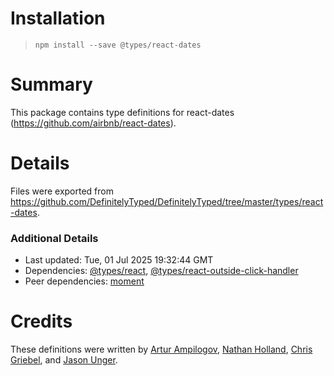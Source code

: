 # Installation
> `npm install --save @types/react-dates`

# Summary
This package contains type definitions for react-dates (https://github.com/airbnb/react-dates).

# Details
Files were exported from https://github.com/DefinitelyTyped/DefinitelyTyped/tree/master/types/react-dates.

### Additional Details
 * Last updated: Tue, 01 Jul 2025 19:32:44 GMT
 * Dependencies: [@types/react](https://npmjs.com/package/@types/react), [@types/react-outside-click-handler](https://npmjs.com/package/@types/react-outside-click-handler)
 * Peer dependencies: [moment](https://npmjs.com/package/moment)

# Credits
These definitions were written by [Artur Ampilogov](https://github.com/ArturAmpilogov), [Nathan Holland](https://github.com/NathanNZ), [Chris Griebel](https://github.com/cgriebel), and [Jason Unger](https://github.com/jsonunger).
